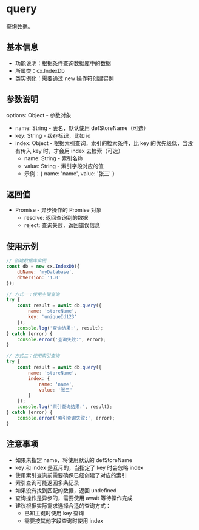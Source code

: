 # query

查询数据。

## 基本信息

- 功能说明：根据条件查询数据库中的数据
- 所属类：cx.IndexDb
- 类实例化：需要通过 new 操作符创建实例

## 参数说明

options: Object - 参数对象
- name: String - 表名，默认使用 defStoreName（可选）
- key: String - 级存标识，比如 id
- index: Object - 根据索引查询，索引的检索条件，比 key 的优先级低，当没有传入 key 时，才会用 index 去检索（可选）
  - name: String - 索引名称
  - value: String - 索引字段对应的值
  - 示例：{ name: 'name', value: '张三' }

## 返回值

- Promise - 异步操作的 Promise 对象
  - resolve: 返回查询到的数据
  - reject: 查询失败，返回错误信息

## 使用示例

```javascript
// 创建数据库实例
const db = new cx.IndexDb({
    dbName: 'myDatabase',
    dbVersion: '1.0'
});

// 方式一：使用主键查询
try {
    const result = await db.query({
        name: 'storeName',
        key: 'uniqueId123'
    });
    console.log('查询结果:', result);
} catch (error) {
    console.error('查询失败:', error);
}

// 方式二：使用索引查询
try {
    const result = await db.query({
        name: 'storeName',
        index: {
            name: 'name',
            value: '张三'
        }
    });
    console.log('索引查询结果:', result);
} catch (error) {
    console.error('索引查询失败:', error);
}
```

## 注意事项

- 如果未指定 name，将使用默认的 defStoreName
- key 和 index 是互斥的，当指定了 key 时会忽略 index
- 使用索引查询前需要确保已经创建了对应的索引
- 索引查询可能返回多条记录
- 如果没有找到匹配的数据，返回 undefined
- 查询操作是异步的，需要使用 await 等待操作完成
- 建议根据实际需求选择合适的查询方式：
  - 已知主键时使用 key 查询
  - 需要按其他字段查询时使用 index 